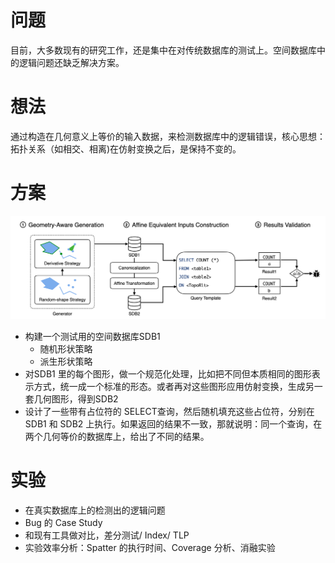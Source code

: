 # 问题

目前，大多数现有的研究工作，还是集中在对传统数据库的测试上。空间数据库中的逻辑问题还缺乏解决方案。

# 想法

通过构造在几何意义上等价的输入数据，来检测数据库中的逻辑错误，核心思想：拓扑关系（如相交、相离)在仿射变换之后，是保持不变的。

# 方案

![1745241429290](image/Spatter25/1745241429290.png)

* 构建一个测试用的空间数据库SDB1
  * 随机形状策略
  * 派生形状策略
* 对SDB1 里的每个图形，做一个规范化处理，比如把不同但本质相同的图形表示方式，统一成一个标准的形态。或者再对这些图形应用仿射变换，生成另一套几何图形，得到SDB2
* 设计了一些带有占位符的 SELECT查询，然后随机填充这些占位符，分别在 SDB1 和 SDB2 上执行。如果返回的结果不一致，那就说明：同一个查询，在两个几何等价的数据库上，给出了不同的结果。

# 实验

* 在真实数据库上的检测出的逻辑问题
* Bug 的 Case Study
* 和现有工具做对比，差分测试/ Index/ TLP
* 实验效率分析：Spatter 的执行时间、Coverage 分析、消融实验
